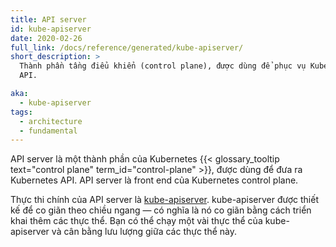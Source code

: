 ```yaml
---
title: API server
id: kube-apiserver
date: 2020-02-26
full_link: /docs/reference/generated/kube-apiserver/
short_description: >
  Thành phần tầng điểu khiển (control plane), được dùng để phục vụ Kubernetes
  API.

aka:
  - kube-apiserver
tags:
  - architecture
  - fundamental
---
```


API server là một thành phần của Kubernetes
{{< glossary_tooltip text="control plane" term_id="control-plane" >}}, được dùng
để đưa ra Kubernetes API. API server là front end của Kubernetes control plane.

<!--more-->

Thực thi chính của API server là
[kube-apiserver](/docs/reference/generated/kube-apiserver/). kube-apiserver được
thiết kế để co giãn theo chiều ngang &mdash; có nghĩa là nó co giãn bằng cách
triển khai thêm các thực thể. Bạn có thể chạy một vài thực thể của
kube-apiserver và cân bằng lưu lượng giữa các thực thể này.
